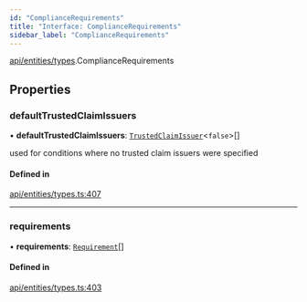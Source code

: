 ```yaml
---
id: "ComplianceRequirements"
title: "Interface: ComplianceRequirements"
sidebar_label: "ComplianceRequirements"
---
```


[api/entities/types](../../../../../modules/API/Entities/Types/Types.md).ComplianceRequirements

## Properties

### defaultTrustedClaimIssuers

• **defaultTrustedClaimIssuers**: [`TrustedClaimIssuer`](../TrustedClaimIssuer/TrustedClaimIssuer.md)\<``false``\>[]

used for conditions where no trusted claim issuers were specified

#### Defined in

[api/entities/types.ts:407](https://github.com/PolymeshAssociation/polymesh-sdk/blob/49a0066c3/src/api/entities/types.ts#L407)

___

### requirements

• **requirements**: [`Requirement`](../Requirement/Requirement.md)[]

#### Defined in

[api/entities/types.ts:403](https://github.com/PolymeshAssociation/polymesh-sdk/blob/49a0066c3/src/api/entities/types.ts#L403)
